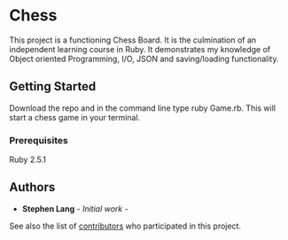 # Chess

This project is a functioning Chess Board.  It is the culmination of an independent learning course in Ruby.  It demonstrates my knowledge of Object oriented Programming, I/O, JSON and saving/loading functionality.

## Getting Started

Download the repo and in the command line type ruby Game.rb.  This will start a chess game in your terminal.

### Prerequisites

Ruby 2.5.1

## Authors

* **Stephen Lang** - *Initial work* - [](https://github.com/PurpleBooth)

See also the list of [contributors](https://github.com/your/project/contributors) who participated in this project.





